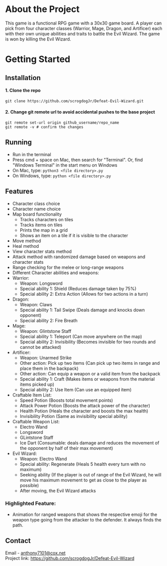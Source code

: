 # About the Project
This game is a functional RPG game with a 30x30 game board. A player can pick from four character classes (Warrior, Mage, Dragon, and Artificer) each with their own unique abilities and traits to battle the Evil Wizard. The game is won by killing the Evil Wizard.

# Getting Started
## Installation
#### 1. Clone the repo
  `git clone https://github.com/scrogdogJr/Defeat-Evil-Wizard.git`
#### 2. Change git remote url to avoid accidental pushes to the base project
  ```
  git remote set-url origin github_username/repo_name
  git remote -v # confirm the changes
```

## Running
- Run in the terminal
- Press cmd + space on Mac, then search for "Terminal". Or, find "Windows Terminal" in the start menu on Windows
- On Mac, type:
    `python3 <file directory>.py`
- On Windows, type:
    `python <file directory>.py`

## Features
- Character class choice
- Character name choice
- Map board functionality
  - Tracks characters on tiles
  - Tracks items on tiles
  - Prints the map in a grid
  - Shows an item on a tile if it is visible to the character
- Move method
- Heal method
- View character stats method
- Attack method with randomized damage based on weapons and character stats
- Range checking for the melee or long-range weapons
- Different Character abilities and weapons:
- Warrior:
  - Weapon: Longsword
  - Special ability 1: Shield (Reduces damage taken by 75%)
  - Special ability 2: Extra Action (Allows for two actions in a turn)
- Dragon:
  - Weapon: Claws
  - Special ability 1: Tail Swipe (Deals damage and knocks down opponent)
  - Special ability 2: Fire Breath
- Mage:
  - Weapon: Glintstone Staff
  - Special ability 1: Teleport (Can move anywhere on the map)
  - Special ability 2: Invisibility (Becomes invisible for two rounds and cannot be attacked)
- Artificer:
  - Weapon: Unarmed Strike
  - Other action: Pick up two items (Can pick up two items in range and place them in the backpack)
  - Other action: Can equip a weapon or a valid item from the backpack
  - Special ability 1: Craft (Makes items or weapons from the material items picked up)
  - Special ability 2: Use Item (Can use an equipped item)
- Craftable Item List:
  - Speed Potion (Boosts total movement points)
  - Attack Power Potion (Boosts the attack power of the character)
  - Health Potion (Heals the character and boosts the max health)
  - Invisibility Potion (Same as invisibility special ability)
- Craftable Weapon List:
  - Electro Wand
  - Longsword
  - GLintstone Staff
  - Ice Dart (Consumable: deals damage and reduces the movement of the opponent by half of their max movement)
- Evil Wizard:
  - Weapon: Electro Wand
  - Special ability: Regenerate (Heals 5 health every turn with no maximum)
  - Seeking ability (If the player is out of range of the Evil Wizard, he will move his maximum movement to get as close to the player as possible)
  - After moving, the Evil Wizard attacks
### Highlighted Feature: 
- Animation for ranged weapons that shows the respective emoji for the weapon type going from the attacker to the defender. It always finds the path.

## Contact 
Email - anthony7101@cox.net\
Project link: https://github.com/scrogdogJr/Defeat-Evil-Wizard
